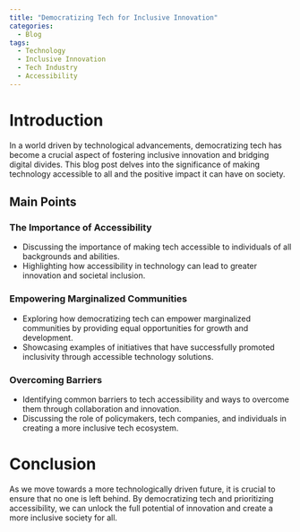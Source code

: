 ```yaml
---
title: "Democratizing Tech for Inclusive Innovation"
categories:
  - Blog
tags:
  - Technology
  - Inclusive Innovation
  - Tech Industry
  - Accessibility
---
```


# Introduction
In a world driven by technological advancements, democratizing tech has become a crucial aspect of fostering inclusive innovation and bridging digital divides. This blog post delves into the significance of making technology accessible to all and the positive impact it can have on society.

## Main Points
### The Importance of Accessibility
- Discussing the importance of making tech accessible to individuals of all backgrounds and abilities.
- Highlighting how accessibility in technology can lead to greater innovation and societal inclusion.

### Empowering Marginalized Communities
- Exploring how democratizing tech can empower marginalized communities by providing equal opportunities for growth and development.
- Showcasing examples of initiatives that have successfully promoted inclusivity through accessible technology solutions.

### Overcoming Barriers
- Identifying common barriers to tech accessibility and ways to overcome them through collaboration and innovation.
- Discussing the role of policymakers, tech companies, and individuals in creating a more inclusive tech ecosystem.

# Conclusion
As we move towards a more technologically driven future, it is crucial to ensure that no one is left behind. By democratizing tech and prioritizing accessibility, we can unlock the full potential of innovation and create a more inclusive society for all.